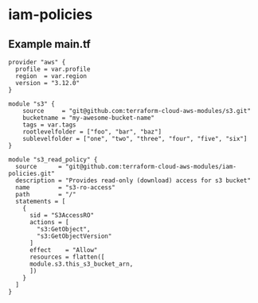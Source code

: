 # iam-policies

## Example main.tf

    provider "aws" {
      profile = var.profile
      region  = var.region
      version = "3.12.0"
    }

    module "s3" {
    	source     = "git@github.com:terraform-cloud-aws-modules/s3.git"
    	bucketname = "my-awesome-bucket-name"
    	tags = var.tags
    	rootlevelfolder = ["foo", "bar", "baz"]
    	sublevelfolder = ["one", "two", "three", "four", "five", "six"]
    }

    module "s3_read_policy" {
      source      = "git@github.com:terraform-cloud-aws-modules/iam-policies.git"
      description = "Provides read-only (download) access for s3 bucket"
      name        = "s3-ro-access"
      path        = "/"
      statements = [
        {
          sid = "S3AccessRO"
          actions = [
            "s3:GetObject",
            "s3:GetObjectVersion"
          ]
          effect    = "Allow"
          resources = flatten([
          module.s3.this_s3_bucket_arn,
          ])
        }
      ]
    }

